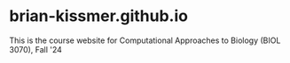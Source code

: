 # brian-kissmer.github.io
This is the course website for Computational Approaches to Biology (BIOL 3070), Fall '24
